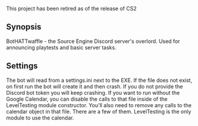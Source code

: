 This project has been retired as of the release of CS2

## Synopsis

BotHATTwaffle - the Source Engine Discord server's overlord. Used for announcing playtests and basic server tasks.

## Settings

The bot will read from a settings.ini next to the EXE. If the file does not exist, on first run the bot will create it and then crash. If you do not provide the Discord bot
token you will keep crashing. If you want to run without the Google Calendar, you can disable the calls to that file inside of the LevelTesting module constructor. 
You'll also need to remove any calls to the calendar object in that file. There are a few of them. LevelTesting is the only module to use the calendar.
